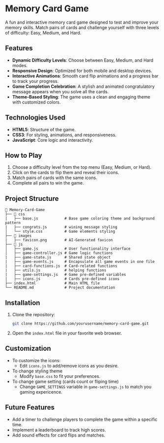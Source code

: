 # Memory Card Game

A fun and interactive memory card game designed to test and improve your memory skills. Match pairs of cards and challenge yourself with three levels of difficulty: Easy, Medium, and Hard.

## Features

- **Dynamic Difficulty Levels**: Choose between Easy, Medium, and Hard modes.
- **Responsive Design**: Optimized for both mobile and desktop devices.
- **Interactive Animations**: Smooth card flip animations and a progress bar to track your progress.
- **Game Completion Celebration**: A stylish and animated congratulatory message appears when you solve all the cards.
- **Theme-Based Styling**: The game uses a clean and engaging theme with customized colors.

## Technologies Used

- **HTML5**: Structure of the game.
- **CSS3**: For styling, animations, and responsiveness.
- **JavaScript**: Core logic and interactivity.

## How to Play

1. Choose a difficulty level from the top menu (Easy, Medium, or Hard).
2. Click on the cards to flip them and reveal their icons.
3. Match pairs of cards with the same icons.
4. Complete all pairs to win the game.

## Project Structure

```plaintext
📂 Memory-Card-Game
├── 📂 css
|   ├── base.js            # Base game coloring theme and background pattern
|   ├── congrats.js        # wining message styling
│   └── style.css          # Game elements styling
├── 📂 images
|   ├── favicon.png        # AI-Generated favicon
├── 📂 js
│   ├── game.js            # User functionality interface
│   ├── game-controller.js # Game logic functions
|   ├── game-state.js      # Shared state object
|   ├── game-events.js     # Encapsulate all game events in one file
|   ├── card-functions.js  # Card-related functions
|   ├── utils.js           # helping functions
|   ├── game-settings.js   # Game pre-defined variables
|   ├── icons.js           # Cards pre-defined icons
├── index.html             # Main HTML file
└── README.md              # Project documentation
```

## Installation

1. Clone the repository:

   ```bash
   git clone https://github.com/yourusername/memory-card-game.git
   ```

2. Open the `index.html` file in your favorite web browser.

## Customization

- To customize the icons:
  - Edit `icons.js` to add/remove icons as you desire.
- To change styling theme
  - Modify `base.css` to fit your preferences.
- To change game setting (cards count or fliping time)
  - Change `GAME_SETTINGS` variable in `game-settings.js` to match you gaming expericence.

## Future Features

- Add a timer to challenge players to complete the game within a specific time.
- Implement a leaderboard to track high scores.
- Add sound effects for card flips and matches.